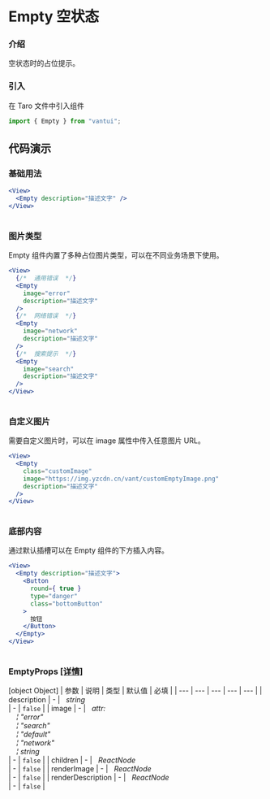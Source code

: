 # Empty 空状态

### 介绍

空状态时的占位提示。

### 引入

在 Taro 文件中引入组件

```js
import { Empty } from "vantui"; 
```

## 代码演示

### 基础用法

```jsx
<View>
  <Empty description="描述文字" />
</View>
 
```

### 图片类型

Empty 组件内置了多种占位图片类型，可以在不同业务场景下使用。

```jsx
<View>
  {/*  通用错误  */}
  <Empty
    image="error"
    description="描述文字"
  /> 
  {/*  网络错误  */}
  <Empty
    image="network"
    description="描述文字"
  /> 
  {/*  搜索提示  */}
  <Empty
    image="search"
    description="描述文字"
  />
</View>
 
```

### 自定义图片

需要自定义图片时，可以在 image 属性中传入任意图片 URL。

```jsx
<View>
  <Empty
    class="customImage"
    image="https://img.yzcdn.cn/vant/customEmptyImage.png"
    description="描述文字"
  />
</View>
 
```

### 底部内容

通过默认插槽可以在 Empty 组件的下方插入内容。

```jsx
<View>
  <Empty description="描述文字">
    <Button
      round={ true }
      type="danger"
      class="bottomButton"
    >
      按钮
    </Button>
  </Empty>
</View>
 
```
### EmptyProps [[详情]](https://github.com/AntmJS/vantui/tree/main/packages/vantui/types/empty.d.ts)   
[object Object]
| 参数 | 说明 | 类型 | 默认值 | 必填 |
| --- | --- | --- | --- | --- |
| description | - | _&nbsp;&nbsp;string<br/>_ | - | `false` |
| image | - | _&nbsp;&nbsp;attr:<br/>&nbsp;&nbsp;&nbsp;&nbsp;&brvbar;&nbsp;"error"<br/>&nbsp;&nbsp;&nbsp;&nbsp;&brvbar;&nbsp;"search"<br/>&nbsp;&nbsp;&nbsp;&nbsp;&brvbar;&nbsp;"default"<br/>&nbsp;&nbsp;&nbsp;&nbsp;&brvbar;&nbsp;"network"<br/>&nbsp;&nbsp;&nbsp;&nbsp;&brvbar;&nbsp;string<br/>_ | - | `false` |
| children | - | _&nbsp;&nbsp;ReactNode<br/>_ | - | `false` |
| renderImage | - | _&nbsp;&nbsp;ReactNode<br/>_ | - | `false` |
| renderDescription | - | _&nbsp;&nbsp;ReactNode<br/>_ | - | `false` |

